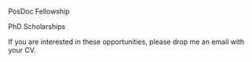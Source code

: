 PosDoc Fellowship

PhD Scholarships

If you are interested in these opportunities, please drop me an email with your CV.
